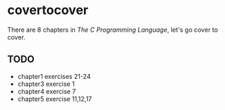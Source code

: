 # covertocover

There are 8 chapters in _The C Programming Language_,
let's go cover to cover.

## TODO

- chapter1 exercises 21-24
- chapter3 exercise 1
- chapter4 exercise 7
- chapter5 exercise 11,12,17

